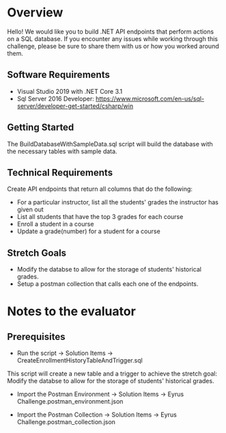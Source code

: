 # Overview 

Hello! We would like you to build .NET API endpoints that perform actions on a SQL database. If you encounter any issues while working through this challenge, please be sure to share them with us or how you worked around them.

## Software Requirements

- Visual Studio 2019 with .NET Core 3.1
- Sql Server 2016 Developer: https://www.microsoft.com/en-us/sql-server/developer-get-started/csharp/win

## Getting Started

The BuildDatabaseWithSampleData.sql script will build the database with the necessary tables with sample data.

## Technical Requirements

Create API endpoints that return all columns that do the following:

* For a particular instructor, list all the students' grades the instructor has given out
* List all students that have the top 3 grades for each course
* Enroll a student in a course
* Update a grade(number) for a student for a course

## Stretch Goals

* Modify the databse to allow for the storage of students' historical grades.
* Setup a postman collection that calls each one of the endpoints.

# Notes to the evaluator 

## Prerequisites
* Run the script -> Solution Items -> CreateEnrollmentHistoryTableAndTrigger.sql

This script will create a new table and a trigger to achieve the stretch goal: Modify the databse to allow for the storage of students' historical grades.

* Import the Postman Environment -> Solution Items -> Eyrus Challenge.postman_environment.json

* Import the Postman Collection -> Solution Items -> Eyrus Challenge.postman_collection.json